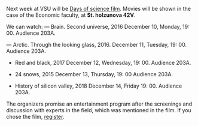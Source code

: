 Next week at VSU will be [Days of science film](https://vk.com/dnk_vsu). Movies will be shown in the case of the Economic faculty, at **St. holzunova 42V**.

We can watch: — Brain. Second universe, 2016 December 10, Monday, 19: 00. Audience 203A.

— Arctic. Through the looking glass, 2016. December 11, Tuesday, 19: 00. Audience 203A.

*   Red and black, 2017 December 12, Wednesday, 19: 00. Audience 203A.
    
*   24 snows, 2015 December 13, Thursday, 19: 00 Audience 203A.
    
*   History of silicon valley, 2018 December 14, Friday 19: 00. Audience 203A.
    

The organizers promise an entertainment program after the screenings and discussion with experts in the field, which was mentioned in the film. If you chose the film, [register](https://vk.com/app5575136_-105704189).